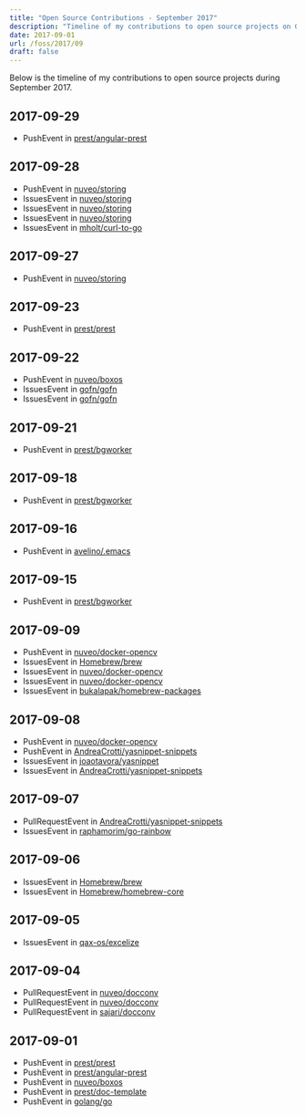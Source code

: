```yaml
---
title: "Open Source Contributions - September 2017"
description: "Timeline of my contributions to open source projects on GitHub during September 2017."
date: 2017-09-01
url: /foss/2017/09
draft: false
---
```


Below is the timeline of my contributions to open source projects during September 2017.

## 2017-09-29

- PushEvent in [prest/angular-prest](https://github.com/prest/angular-prest)

## 2017-09-28

- PushEvent in [nuveo/storing](https://github.com/nuveo/storing)
- IssuesEvent in [nuveo/storing](https://github.com/nuveo/storing)
- IssuesEvent in [nuveo/storing](https://github.com/nuveo/storing)
- IssuesEvent in [nuveo/storing](https://github.com/nuveo/storing)
- IssuesEvent in [mholt/curl-to-go](https://github.com/mholt/curl-to-go)

## 2017-09-27

- PushEvent in [nuveo/storing](https://github.com/nuveo/storing)

## 2017-09-23

- PushEvent in [prest/prest](https://github.com/prest/prest)

## 2017-09-22

- PushEvent in [nuveo/boxos](https://github.com/nuveo/boxos)
- IssuesEvent in [gofn/gofn](https://github.com/gofn/gofn)
- IssuesEvent in [gofn/gofn](https://github.com/gofn/gofn)

## 2017-09-21

- PushEvent in [prest/bgworker](https://github.com/prest/bgworker)

## 2017-09-18

- PushEvent in [prest/bgworker](https://github.com/prest/bgworker)

## 2017-09-16

- PushEvent in [avelino/.emacs](https://github.com/avelino/.emacs)

## 2017-09-15

- PushEvent in [prest/bgworker](https://github.com/prest/bgworker)

## 2017-09-09

- PushEvent in [nuveo/docker-opencv](https://github.com/nuveo/docker-opencv)
- IssuesEvent in [Homebrew/brew](https://github.com/Homebrew/brew)
- IssuesEvent in [nuveo/docker-opencv](https://github.com/nuveo/docker-opencv)
- IssuesEvent in [nuveo/docker-opencv](https://github.com/nuveo/docker-opencv)
- IssuesEvent in [bukalapak/homebrew-packages](https://github.com/bukalapak/homebrew-packages)

## 2017-09-08

- PushEvent in [nuveo/docker-opencv](https://github.com/nuveo/docker-opencv)
- PushEvent in [AndreaCrotti/yasnippet-snippets](https://github.com/AndreaCrotti/yasnippet-snippets)
- IssuesEvent in [joaotavora/yasnippet](https://github.com/joaotavora/yasnippet)
- IssuesEvent in [AndreaCrotti/yasnippet-snippets](https://github.com/AndreaCrotti/yasnippet-snippets)

## 2017-09-07

- PullRequestEvent in [AndreaCrotti/yasnippet-snippets](https://github.com/AndreaCrotti/yasnippet-snippets)
- IssuesEvent in [raphamorim/go-rainbow](https://github.com/raphamorim/go-rainbow)

## 2017-09-06

- IssuesEvent in [Homebrew/brew](https://github.com/Homebrew/brew)
- IssuesEvent in [Homebrew/homebrew-core](https://github.com/Homebrew/homebrew-core)

## 2017-09-05

- IssuesEvent in [qax-os/excelize](https://github.com/qax-os/excelize)

## 2017-09-04

- PullRequestEvent in [nuveo/docconv](https://github.com/nuveo/docconv)
- PullRequestEvent in [nuveo/docconv](https://github.com/nuveo/docconv)
- PullRequestEvent in [sajari/docconv](https://github.com/sajari/docconv)

## 2017-09-01

- PushEvent in [prest/prest](https://github.com/prest/prest)
- PushEvent in [prest/angular-prest](https://github.com/prest/angular-prest)
- PushEvent in [nuveo/boxos](https://github.com/nuveo/boxos)
- PushEvent in [prest/doc-template](https://github.com/prest/doc-template)
- PushEvent in [golang/go](https://github.com/golang/go)

